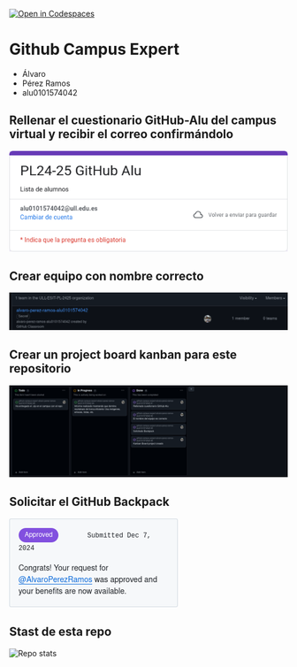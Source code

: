 [![Open in Codespaces](https://classroom.github.com/assets/launch-codespace-2972f46106e565e64193e422d61a12cf1da4916b45550586e14ef0a7c637dd04.svg)](https://classroom.github.com/open-in-codespaces?assignment_repo_id=17880237)
# Github Campus Expert 

- Álvaro 
- Pérez Ramos
- alu0101574042

## Rellenar el cuestionario GitHub-Alu del campus virtual y recibir el correo confirmándolo

![correo de confirmacion del cuestionario](docs/correo_cuestionario.png)

## Crear equipo con nombre correcto

![equipo](docs/equipo.png)

## Crear un project board kanban para este repositorio

![project board kanban](docs/project_board.png)

## Solicitar el GitHub Backpack

![github backpack](docs/backpack.png)

## Stast de esta repo
![Repo stats](https://github-readme-stats.vercel.app/api?username=AlvaroPerezRamos&organization=ULL-ESIT-PL-2425&repo=github-campus-expert-alvaro-perez-ramos-alu0101574042&show_icons=true&show=reviews,discussions_started,discussions_answered,prs_merged,prs_merged_percentage&rank_icon=github&theme=neon)

